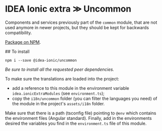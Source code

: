 # IDEA Ionic extra ≫ Uncommon

Components and services previously part of the `common` module, that are not used anymore in newer projects, but they should be kept for backwards compatibility.

[Package on NPM](https://www.npmjs.com/package/@idea-ionic/uncommon).

## To install

```
npm i --save @idea-ionic/uncommon
```

_Be sure to install all the requested peer dependencies._

To make sure the translations are loaded into the project:

- add a reference to this module in the environment variable `idea.ionicExtraModules` (see `environment.ts`);
- copy the `i18n/uncommon` folder (you can filter the languages you need) of the module in the project's `assets/i18n` folder.

Make sure that there is a path (tsconfig file) pointing to `@env` which contains the environment files (Angular standard).
Finally, add in the environments desired the variables you find in the `environment.ts` file of this module.
